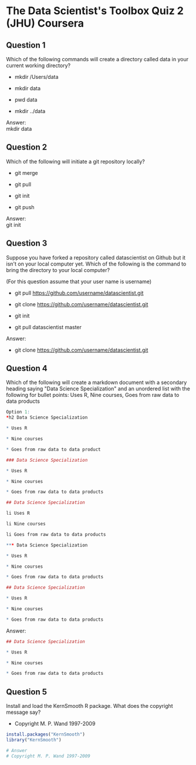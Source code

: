 # The Data Scientist's Toolbox Quiz 2 (JHU) Coursera

Question 1
----------
Which of the following commands will create a directory called data in your current working directory?

* mkdir /Users/data

* mkdir data

* pwd data

* mkdir ../data

Answer: </br>
mkdir data

Question 2
----------
Which of the following will initiate a git repository locally?

* git merge

* git pull

* git init

* git push

Answer: </br> 
git init

Question 3
----------
Suppose you have forked a repository called datascientist on Github but it isn't on your local computer yet. Which of the following is the command to bring the directory to your local computer? </br>

(For this question assume that your user name is username)

* git pull https://github.com/username/datascientist.git

* git clone https://github.com/username/datascientist.git

* git init

* git pull datascientist master

Answer: </br>
* git clone https://github.com/username/datascientist.git

Question 4
----------
Which of the following will create a markdown document with a secondary heading saying "Data Science Specialization" and an unordered list with the following for bullet points: Uses R, Nine courses, Goes from raw data to data products

```R
Option 1: 
*h2 Data Science Specialization

* Uses R

* Nine courses

* Goes from raw data to data product
```

```R
### Data Science Specialization

* Uses R

* Nine courses

* Goes from raw data to data products
```

```R
## Data Science Specialization

li Uses R

li Nine courses

li Goes from raw data to data products
```

```R
*** Data Science Specialization

* Uses R

* Nine courses

* Goes from raw data to data products
```

```R
## Data Science Specialization

* Uses R

* Nine courses

* Goes from raw data to data products
```


Answer: </br>
```R 
## Data Science Specialization

* Uses R

* Nine courses

* Goes from raw data to data products
```

Question 5
----------
Install and load the KernSmooth R package. What does the copyright message say?

* Copyright M. P. Wand 1997-2009

```R
install.packages("KernSmooth")
library("KernSmooth")

# Answer
# Copyright M. P. Wand 1997-2009
```
